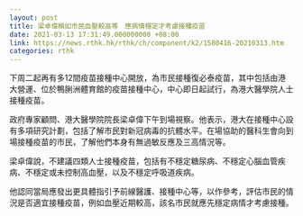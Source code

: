```yaml
---
layout: post
title: 梁卓偉稱如市民血壓較高等　應病情穩定才考慮接種疫苗
date: 2021-03-13 17:31:49.000000000 +08:00
link: https://news.rthk.hk/rthk/ch/component/k2/1580416-20210313.htm
categories: rthk
---
```


下周二起再有多12間疫苗接種中心開放，為市民接種復必泰疫苗，其中包括由港大營運、位於鴨脷洲體育館的疫苗接種中心，中心即日起試行，為港大醫學院人士接種疫苗。

政府專家顧問、港大醫學院院長梁卓偉下午到場視察。他表示，港大在接種中心設有多項研究計劃，包括了解市民對新冠病毒的抗體水平。在場協助的醫科生會向到場接種疫苗的市民，了解他們本身有無過敏反應及三高情況等。

梁卓偉說，不建議四類人士接種疫苗，包括有不穩定糖尿病、不穩定心腦血管疾病、不穩定或未控制高血壓，以及不穩定呼吸道疾病。

他認同當局應發出更具體指引予前線醫護、接種中心等，以作參考，評估市民的情況是否適宜接種疫苗，例如血壓近期較高，該名市民就應先穩定病情才考慮接種。
